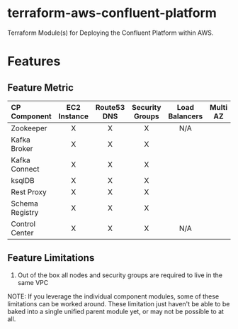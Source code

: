 # terraform-aws-confluent-platform

Terraform Module(s) for Deploying the Confluent Platform within AWS.

# Features

## Feature Metric

| CP Component    | EC2 Instance | Route53 DNS | Security Groups | Load Balancers | Multi AZ |
|:--------------- |:------------:|:-----------:|:---------------:|:--------------:|:--------:|
| Zookeeper       | X | X | X | N/A |  |
| Kafka Broker    | X | X | X |  |  |
| Kafka Connect   | X | X | X |  |  |
| ksqlDB          | X | X | X |  |  |
| Rest Proxy      | X | X | X |  |  |
| Schema Registry | X | X | X |  |  |
| Control Center  | X | X | X | N/A |  |

## Feature Limitations

1. Out of the box all nodes and security groups are required to live in the same VPC

NOTE: If you leverage the individual component modules, some of these limitations can be worked around.
These limitation just haven't be able to be baked into a single unified parent module yet, or may not be possible to at all.